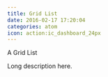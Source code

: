 ```yaml
---
title: Grid List
date: 2016-02-17 17:20:04
categories: atom
icon: action:ic_dashboard_24px
---
```


A Grid List
<!-- more -->
Long description here.
